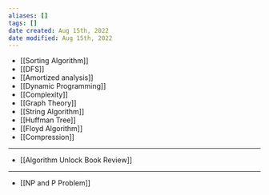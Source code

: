 ```yaml
---
aliases: []
tags: []
date created: Aug 15th, 2022
date modified: Aug 15th, 2022
---
```

- [[Sorting Algorithm]]
- [[DFS]]
- [[Amortized analysis]]
- [[Dynamic Programming]]
- [[Complexity]]
- [[Graph Theory]]
- [[String Algorithm]]
- [[Huffman Tree]]
- [[Floyd Algorithm]]
- [[Compression]]

___

- [[Algorithm Unlock Book Review]]

___

- [[NP and P Problem]]